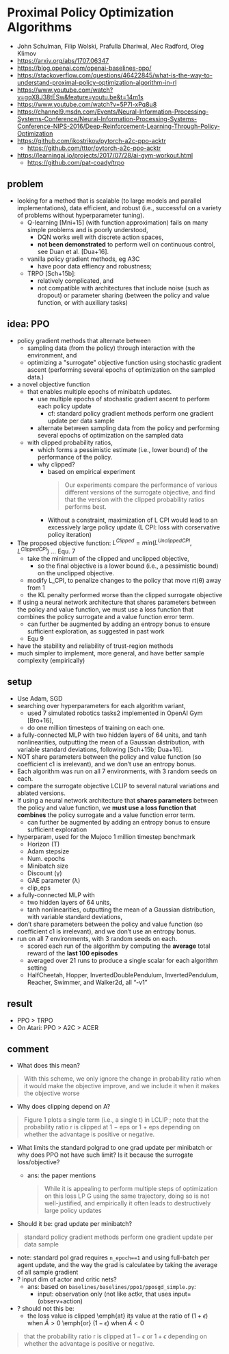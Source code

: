 # Proximal Policy Optimization Algorithms
* John Schulman, Filip Wolski, Prafulla Dhariwal, Alec Radford, Oleg Klimov
* https://arxiv.org/abs/1707.06347
* https://blog.openai.com/openai-baselines-ppo/
* https://stackoverflow.com/questions/46422845/what-is-the-way-to-understand-proximal-policy-optimization-algorithm-in-rl
* https://www.youtube.com/watch?v=gqX8J38tESw&feature=youtu.be&t=14m1s
* https://www.youtube.com/watch?v=5P7I-xPq8u8
* https://channel9.msdn.com/Events/Neural-Information-Processing-Systems-Conference/Neural-Information-Processing-Systems-Conference-NIPS-2016/Deep-Reinforcement-Learning-Through-Policy-Optimization
* https://github.com/ikostrikov/pytorch-a2c-ppo-acktr
  * https://github.com/tttor/pytorch-a2c-ppo-acktr
* https://learningai.io/projects/2017/07/28/ai-gym-workout.html
  * https://github.com/pat-coady/trpo
  
## problem
* looking for a method that is
  scalable (to large models and parallel implementations),
  data efficient, and
  robust (i.e., successful on a variety of problems without hyperparameter tuning).
  * Q-learning [Mni+15] (with function approximation) fails on many simple problems and is poorly understood,
    * DQN works well with discrete action spaces,
    * **not been demonstrated** to perform well on continuous control, see Duan et al. [Dua+16].
  * vanilla policy gradient methods, eg A3C
    * have poor data effiency and robustness;
  * TRPO [Sch+15b]:
    * relatively complicated, and
    * not compatible with architectures that include noise (such as dropout) or
      parameter sharing (between the policy and value function, or with auxiliary tasks)

## idea: PPO
* policy gradient methods that alternate between
  * sampling data (from the policy) through interaction with the environment, and
  * optimizing a "surrogate" objective function using stochastic gradient ascent
    (performing several epochs of optimization on the sampled data.)
* a novel objective function
  * that enables multiple epochs of minibatch updates.
    * use multiple epochs of stochastic gradient ascent to perform each policy update
      * cf: standard policy gradient methods perform one gradient update per data sample
    * alternate between sampling data from the policy and
      performing several epochs of optimization on the sampled data
  * with clipped probability ratios,
    * which forms a pessimistic estimate (i.e., lower bound) of the performance of the policy.
    * why clipped?
      * based on empirical experiment
        > Our experiments compare the performance of various different versions of the surrogate objective, and
          find that the version with the clipped probability ratios performs best.
      * Without a constraint, maximization of L CPI would lead to an excessively large policy update
        (L CPI: loss with corservative policy iteration)
* The proposed objective function: $L^{Clipped} = min(L^{UnclippedCPI}, L^{ClippedCPI})$ ... Equ. 7
  * take the minimum of the clipped and unclipped objective,
    * so the final objective is a lower bound (i.e., a pessimistic bound) on the unclipped objective.
  * modify L_CPI, to penalize changes to the policy that move rt(θ) away from 1
  * the KL penalty performed worse than the clipped surrogate objective
* If using a neural network architecture that shares parameters
  between the policy and value function, we must use a loss function that combines the policy
  surrogate and a value function error term.
  * can further be augmented by adding an entropy bonus to ensure sufficient exploration, as suggested in past work
  * Equ 9
* have the stability and reliability of trust-region methods
* much simpler to implement, more general, and have better sample complexity (empirically)

## setup
* Use Adam, SGD
* searching over hyperparameters for each algorithm variant,
  * used 7 simulated robotics tasks2 implemented in OpenAI Gym [Bro+16],
  * do one million timesteps of training on each one.
* a fully-connected MLP with two hidden layers of 64 units, and tanh nonlinearities,
 outputting the mean of a Gaussian distribution, with variable standard deviations, following [Sch+15b; Dua+16].
* NOT share parameters between the policy and value function (so coefficient c1 is irrelevant), and
  we don’t use an entropy bonus.
* Each algorithm was run on all 7 environments, with 3 random seeds on each.
* compare the surrogate objective LCLIP to several natural variations and ablated versions.
* If using a neural network architecture that **shares parameters**
  between the policy and value function, we **must use a loss function that combines** the policy
  surrogate and a value function error term.
  * can further be augmented by adding
    an entropy bonus to ensure sufficient exploration
* hyperparam, used for the Mujoco 1 million timestep benchmark
  * Horizon (T)
  * Adam stepsize
  * Num. epochs
  * Minibatch size
  * Discount (γ)
  * GAE parameter (λ)
  * clip_eps
* a fully-connected MLP with
  * two hidden layers of 64 units,
  * tanh nonlinearities, outputting the mean of a Gaussian distribution, with variable standard deviations,
* don’t share parameters between the policy and value
function (so coefficient c1 is irrelevant), and we don’t use an entropy bonus.
* run on all 7 environments, with 3 random seeds on each.
  * scored each run of the algorithm by
    computing the **average** total reward of the **last 100 episodes**
  * averaged over 21 runs to produce a single scalar for each algorithm setting
  * HalfCheetah, Hopper, InvertedDoublePendulum, InvertedPendulum, Reacher, Swimmer, and Walker2d, all “-v1”

## result
* PPO > TRPO
* On Atari: PPO > A2C > ACER

## comment
* What does this mean?
> With this scheme, we only ignore the change in probability ratio when it would make the objective improve,
and we include it when it makes the objective worse

* Why does clipping depend on A?
>  Figure 1 plots a single term (i.e., a single t) in LCLIP ; note that the probability ratio r is clipped at 1 − eps
or 1 + eps depending on whether the advantage is positive or negative.

* What limits the standard polgrad to one grad update per minibatch or why does PPO not have such limit?
  Is it because the surrogate loss/objective?
  * ans: the paper mentions
    > While it is appealing to perform multiple steps of optimization on this loss LP G using the same
      trajectory, doing so is not well-justified, and empirically it often leads to destructively large policy updates

* Should it be: grad update per minibatch?
> standard policy gradient methods perform one gradient update per data sample
  * note: standard pol grad requires `n_epoch==1` and using full-batch per agent update,
    and the way the grad is calculatee by taking the average of all sample gradient
* ? input dim of actor and critic nets?
  * ans: based on `baselines/baselines/ppo1/pposgd_simple.py`:
    * input: observation only (not like actkr, that uses input=(observ+action)
* ? should not this be:
  * the loss value is clipped \emph{at} its value at the ratio of
    $(1 + \epsilon)$ when $\hat{A} > 0$ \emph{or}  $(1 - \epsilon)$ when $\hat{A} < 0$
>  that the probability ratio r is clipped at $1 − \epsilon$ or $1 + \epsilon$
   depending on whether the advantage is positive or negative.
